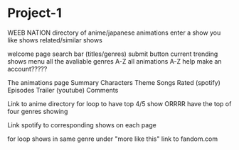 # Project-1

WEEB NATION
directory of anime/japanese animations
enter a show you like
shows related/similar shows

welcome page
search bar (titles/genres)
submit button
current trending shows
menu
all the avaliable genres
A-Z
all animations
A-Z
help
make an account?????

The animations page
Summary
Characters
Theme Songs Rated (spotify)
Episodes
Trailer (youtube)
Comments

Link to anime directory
for loop to have top 4/5 show
ORRRR
have the top of four genres showing

Link spotify to corresponding shows on each page

for loop shows in same genre under "more like this"
link to fandom.com
